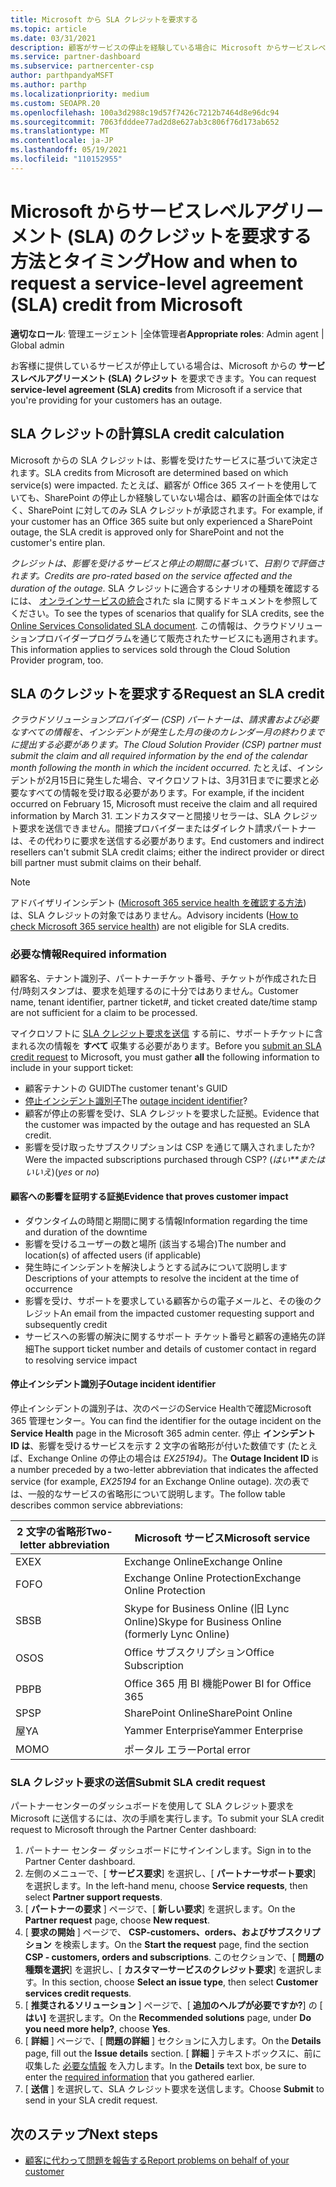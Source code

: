 ```yaml
---
title: Microsoft から SLA クレジットを要求する
ms.topic: article
ms.date: 03/31/2021
description: 顧客がサービスの停止を経験している場合に Microsoft からサービスレベルアグリーメント (SLA) のクレジットを要求するための特典、制限、および手順について説明します。
ms.service: partner-dashboard
ms.subservice: partnercenter-csp
author: parthpandyaMSFT
ms.author: parthp
ms.localizationpriority: medium
ms.custom: SEOAPR.20
ms.openlocfilehash: 100a3d2988c19d57f7426c7212b7464d8e96dc94
ms.sourcegitcommit: 7063fdddee77ad2d8e627ab3c806f76d173ab652
ms.translationtype: MT
ms.contentlocale: ja-JP
ms.lasthandoff: 05/19/2021
ms.locfileid: "110152955"
---
```

# <a name="how-and-when-to-request-a-service-level-agreement-sla-credit-from-microsoft"></a><span data-ttu-id="22ba1-103">Microsoft からサービスレベルアグリーメント (SLA) のクレジットを要求する方法とタイミング</span><span class="sxs-lookup"><span data-stu-id="22ba1-103">How and when to request a service-level agreement (SLA) credit from Microsoft</span></span>

<span data-ttu-id="22ba1-104">**適切なロール**: 管理エージェント |全体管理者</span><span class="sxs-lookup"><span data-stu-id="22ba1-104">**Appropriate roles**: Admin agent | Global admin</span></span>

<span data-ttu-id="22ba1-105">お客様に提供しているサービスが停止している場合は、Microsoft からの **サービスレベルアグリーメント (SLA) クレジット** を要求できます。</span><span class="sxs-lookup"><span data-stu-id="22ba1-105">You can request **service-level agreement (SLA) credits** from Microsoft if a service that you're providing for your customers has an outage.</span></span>

## <a name="sla-credit-calculation"></a><span data-ttu-id="22ba1-106">SLA クレジットの計算</span><span class="sxs-lookup"><span data-stu-id="22ba1-106">SLA credit calculation</span></span>

<span data-ttu-id="22ba1-107">Microsoft からの SLA クレジットは、影響を受けたサービスに基づいて決定されます。</span><span class="sxs-lookup"><span data-stu-id="22ba1-107">SLA credits from Microsoft are determined based on which service(s) were impacted.</span></span> <span data-ttu-id="22ba1-108">たとえば、顧客が Office 365 スイートを使用していても、SharePoint の停止しか経験していない場合は、顧客の計画全体ではなく、SharePoint に対してのみ SLA クレジットが承認されます。</span><span class="sxs-lookup"><span data-stu-id="22ba1-108">For example, if your customer has an Office 365 suite but only experienced a SharePoint outage, the SLA credit is approved only for SharePoint and not the customer's entire plan.</span></span>

<span data-ttu-id="22ba1-109">*クレジットは、影響を受けるサービスと停止の期間に基づいて、日割りで評価されます。*</span><span class="sxs-lookup"><span data-stu-id="22ba1-109">*Credits are pro-rated based on the service affected and the duration of the outage.*</span></span> <span data-ttu-id="22ba1-110">SLA クレジットに適合するシナリオの種類を確認するには、 [オンラインサービスの統合](http://www.microsoftvolumelicensing.com/DocumentSearch.aspx?Mode=3&DocumentTypeId=37)された sla に関するドキュメントを参照してください。</span><span class="sxs-lookup"><span data-stu-id="22ba1-110">To see the types of scenarios that qualify for SLA credits, see the [Online Services Consolidated SLA document](http://www.microsoftvolumelicensing.com/DocumentSearch.aspx?Mode=3&DocumentTypeId=37).</span></span> <span data-ttu-id="22ba1-111">この情報は、クラウドソリューションプロバイダープログラムを通じて販売されたサービスにも適用されます。</span><span class="sxs-lookup"><span data-stu-id="22ba1-111">This information applies to services sold through the Cloud Solution Provider program, too.</span></span>


## <a name="request-an-sla-credit"></a><span data-ttu-id="22ba1-112">SLA のクレジットを要求する</span><span class="sxs-lookup"><span data-stu-id="22ba1-112">Request an SLA credit</span></span>

<span data-ttu-id="22ba1-113">*クラウドソリューションプロバイダー (CSP) パートナーは、請求書および必要なすべての情報を、インシデントが発生した月の後のカレンダー月の終わりまでに提出する必要があります。*</span><span class="sxs-lookup"><span data-stu-id="22ba1-113">*The Cloud Solution Provider (CSP) partner must submit the claim and all required information by the end of the calendar month following the month in which the incident occurred.*</span></span> <span data-ttu-id="22ba1-114">たとえば、インシデントが2月15日に発生した場合、マイクロソフトは、3月31日までに要求と必要なすべての情報を受け取る必要があります。</span><span class="sxs-lookup"><span data-stu-id="22ba1-114">For example, if the incident occurred on February 15, Microsoft must receive the claim and all required information by March 31.</span></span> <span data-ttu-id="22ba1-115">エンドカスタマーと間接リセラーは、SLA クレジット要求を送信できません。間接プロバイダーまたはダイレクト請求パートナーは、その代わりに要求を送信する必要があります。</span><span class="sxs-lookup"><span data-stu-id="22ba1-115">End customers and indirect resellers can't submit SLA credit claims; either the indirect provider or direct bill partner must submit claims on their behalf.</span></span>

>[!NOTE]
><span data-ttu-id="22ba1-116">アドバイザリインシデント ([Microsoft 365 service health を確認する方法](/microsoft-365/enterprise/view-service-health#incidents-and-advisories)) は、SLA クレジットの対象ではありません。</span><span class="sxs-lookup"><span data-stu-id="22ba1-116">Advisory incidents ([How to check Microsoft 365 service health](/microsoft-365/enterprise/view-service-health#incidents-and-advisories)) are not eligible for SLA credits.</span></span>

### <a name="required-information"></a><span data-ttu-id="22ba1-117">必要な情報</span><span class="sxs-lookup"><span data-stu-id="22ba1-117">Required information</span></span>

<span data-ttu-id="22ba1-118">顧客名、テナント識別子、パートナーチケット番号、チケットが作成された日付/時刻スタンプは、要求を処理するのに十分ではありません。</span><span class="sxs-lookup"><span data-stu-id="22ba1-118">Customer name, tenant identifier, partner ticket#, and ticket created date/time stamp are not sufficient for a claim to be processed.</span></span>

<span data-ttu-id="22ba1-119">マイクロソフトに [SLA クレジット要求を送信](#submit-sla-credit-request) する前に、サポートチケットに含まれる次の情報を **すべて** 収集する必要があります。</span><span class="sxs-lookup"><span data-stu-id="22ba1-119">Before you [submit an SLA credit request](#submit-sla-credit-request) to Microsoft, you must gather **all** the following information to include in your support ticket:</span></span>

- <span data-ttu-id="22ba1-120">顧客テナントの GUID</span><span class="sxs-lookup"><span data-stu-id="22ba1-120">The customer tenant's GUID</span></span>
- <span data-ttu-id="22ba1-121">[停止インシデント識別子](#outage-incident-identifier)</span><span class="sxs-lookup"><span data-stu-id="22ba1-121">The [outage incident identifier](#outage-incident-identifier)?</span></span>
- <span data-ttu-id="22ba1-122">顧客が停止の影響を受け、SLA クレジットを要求した証拠。</span><span class="sxs-lookup"><span data-stu-id="22ba1-122">Evidence that the customer was impacted by the outage and has requested an SLA credit.</span></span>
- <span data-ttu-id="22ba1-123">影響を受け取ったサブスクリプションは CSP を通じて購入されましたか?</span><span class="sxs-lookup"><span data-stu-id="22ba1-123">Were the impacted subscriptions purchased through CSP?</span></span> <span data-ttu-id="22ba1-124">(*はい\*\*またはいいえ*)</span><span class="sxs-lookup"><span data-stu-id="22ba1-124">(*yes* or *no*)</span></span>

#### <a name="evidence-that-proves-customer-impact"></a><span data-ttu-id="22ba1-125">顧客への影響を証明する証拠</span><span class="sxs-lookup"><span data-stu-id="22ba1-125">Evidence that proves customer impact</span></span>

- <span data-ttu-id="22ba1-126">ダウンタイムの時間と期間に関する情報</span><span class="sxs-lookup"><span data-stu-id="22ba1-126">Information regarding the time and duration of the downtime</span></span>
- <span data-ttu-id="22ba1-127">影響を受けるユーザーの数と場所 (該当する場合)</span><span class="sxs-lookup"><span data-stu-id="22ba1-127">The number and location(s) of affected users (if applicable)</span></span>
- <span data-ttu-id="22ba1-128">発生時にインシデントを解決しようとする試みについて説明します</span><span class="sxs-lookup"><span data-stu-id="22ba1-128">Descriptions of your attempts to resolve the incident at the time of occurrence</span></span>
- <span data-ttu-id="22ba1-129">影響を受け、サポートを要求している顧客からの電子メールと、その後のクレジット</span><span class="sxs-lookup"><span data-stu-id="22ba1-129">An email from the impacted customer requesting support and subsequently credit</span></span>
- <span data-ttu-id="22ba1-130">サービスへの影響の解決に関するサポート チケット番号と顧客の連絡先の詳細</span><span class="sxs-lookup"><span data-stu-id="22ba1-130">The support ticket number and details of customer contact in regard to resolving service impact</span></span>


#### <a name="outage-incident-identifier"></a><span data-ttu-id="22ba1-131">停止インシデント識別子</span><span class="sxs-lookup"><span data-stu-id="22ba1-131">Outage incident identifier</span></span>

<span data-ttu-id="22ba1-132">停止インシデントの識別子は、次のページのService Healthで確認Microsoft 365 管理センター。</span><span class="sxs-lookup"><span data-stu-id="22ba1-132">You can find the identifier for the outage incident on the **Service Health** page in the Microsoft 365 admin center.</span></span> <span data-ttu-id="22ba1-133">停止 **インシデント ID は**、影響を受けるサービスを示す 2 文字の省略形が付いた数値です (たとえば、Exchange Online の停止の場合は *EX25194)。*</span><span class="sxs-lookup"><span data-stu-id="22ba1-133">The **Outage Incident ID** is a number preceded by a two-letter abbreviation that indicates the affected service (for example, *EX25194* for an Exchange Online outage).</span></span> <span data-ttu-id="22ba1-134">次の表では、一般的なサービスの省略形について説明します。</span><span class="sxs-lookup"><span data-stu-id="22ba1-134">The follow table describes common service abbreviations:</span></span>

| <span data-ttu-id="22ba1-135">2 文字の省略形</span><span class="sxs-lookup"><span data-stu-id="22ba1-135">Two-letter abbreviation</span></span> | <span data-ttu-id="22ba1-136">Microsoft サービス</span><span class="sxs-lookup"><span data-stu-id="22ba1-136">Microsoft service</span></span> |
| ----------------------- | ----------------- |
| <span data-ttu-id="22ba1-137">EX</span><span class="sxs-lookup"><span data-stu-id="22ba1-137">EX</span></span> | <span data-ttu-id="22ba1-138">Exchange Online</span><span class="sxs-lookup"><span data-stu-id="22ba1-138">Exchange Online</span></span> |
| <span data-ttu-id="22ba1-139">FO</span><span class="sxs-lookup"><span data-stu-id="22ba1-139">FO</span></span> | <span data-ttu-id="22ba1-140">Exchange Online Protection</span><span class="sxs-lookup"><span data-stu-id="22ba1-140">Exchange Online Protection</span></span> |
| <span data-ttu-id="22ba1-141">SB</span><span class="sxs-lookup"><span data-stu-id="22ba1-141">SB</span></span> | <span data-ttu-id="22ba1-142">Skype for Business Online (旧 Lync Online)</span><span class="sxs-lookup"><span data-stu-id="22ba1-142">Skype for Business Online (formerly Lync Online)</span></span> |
| <span data-ttu-id="22ba1-143">OS</span><span class="sxs-lookup"><span data-stu-id="22ba1-143">OS</span></span> | <span data-ttu-id="22ba1-144">Office サブスクリプション</span><span class="sxs-lookup"><span data-stu-id="22ba1-144">Office Subscription</span></span> |
| <span data-ttu-id="22ba1-145"> PB</span><span class="sxs-lookup"><span data-stu-id="22ba1-145">PB</span></span> | <span data-ttu-id="22ba1-146">Office 365 用 BI 機能</span><span class="sxs-lookup"><span data-stu-id="22ba1-146">Power BI for Office 365</span></span> |
| <span data-ttu-id="22ba1-147">SP</span><span class="sxs-lookup"><span data-stu-id="22ba1-147">SP</span></span> | <span data-ttu-id="22ba1-148">SharePoint Online</span><span class="sxs-lookup"><span data-stu-id="22ba1-148">SharePoint Online</span></span> |
| <span data-ttu-id="22ba1-149">屋</span><span class="sxs-lookup"><span data-stu-id="22ba1-149">YA</span></span> | <span data-ttu-id="22ba1-150">Yammer Enterprise</span><span class="sxs-lookup"><span data-stu-id="22ba1-150">Yammer Enterprise</span></span> |
| <span data-ttu-id="22ba1-151">MO</span><span class="sxs-lookup"><span data-stu-id="22ba1-151">MO</span></span> | <span data-ttu-id="22ba1-152">ポータル エラー</span><span class="sxs-lookup"><span data-stu-id="22ba1-152">Portal error</span></span> |

### <a name="submit-sla-credit-request"></a><span data-ttu-id="22ba1-153">SLA クレジット要求の送信</span><span class="sxs-lookup"><span data-stu-id="22ba1-153">Submit SLA credit request</span></span>

<span data-ttu-id="22ba1-154">パートナーセンターのダッシュボードを使用して SLA クレジット要求を Microsoft に送信するには、次の手順を実行します。</span><span class="sxs-lookup"><span data-stu-id="22ba1-154">To submit your SLA credit request to Microsoft through the Partner Center dashboard:</span></span>

1. <span data-ttu-id="22ba1-155">パートナー センター ダッシュボードにサインインします。</span><span class="sxs-lookup"><span data-stu-id="22ba1-155">Sign in to the Partner Center dashboard.</span></span>
2. <span data-ttu-id="22ba1-156">左側のメニューで、[ **サービス要求**] を選択し、[ **パートナーサポート要求**] を選択します。</span><span class="sxs-lookup"><span data-stu-id="22ba1-156">In the left-hand menu, choose **Service requests**, then select **Partner support requests**.</span></span>
3. <span data-ttu-id="22ba1-157">[ **パートナーの要求** ] ページで、[ **新しい要求**] を選択します。</span><span class="sxs-lookup"><span data-stu-id="22ba1-157">On the **Partner request** page, choose **New request**.</span></span>
4. <span data-ttu-id="22ba1-158">[ **要求の開始** ] ページで、 **CSP-customers、orders、およびサブスクリプション** を検索します。</span><span class="sxs-lookup"><span data-stu-id="22ba1-158">On the **Start the request** page, find the section **CSP - customers, orders and subscriptions**.</span></span> <span data-ttu-id="22ba1-159">このセクションで、[ **問題の種類を選択**] を選択し、[ **カスタマーサービスのクレジット要求**] を選択します。</span><span class="sxs-lookup"><span data-stu-id="22ba1-159">In this section, choose **Select an issue type**, then select **Customer services credit requests**.</span></span>
5. <span data-ttu-id="22ba1-160">[ **推奨されるソリューション** ] ページで、[ **追加のヘルプが必要ですか?**] の [ **はい]** を選択します。</span><span class="sxs-lookup"><span data-stu-id="22ba1-160">On the **Recommended solutions** page, under **Do you need more help?**, choose **Yes**.</span></span>
6. <span data-ttu-id="22ba1-161">[ **詳細** ] ページで、[ **問題の詳細** ] セクションに入力します。</span><span class="sxs-lookup"><span data-stu-id="22ba1-161">On the **Details** page, fill out the **Issue details** section.</span></span> <span data-ttu-id="22ba1-162">[ **詳細** ] テキストボックスに、前に収集した [必要な情報](#required-information) を入力します。</span><span class="sxs-lookup"><span data-stu-id="22ba1-162">In the **Details** text box, be sure to enter the [required information](#required-information) that you gathered earlier.</span></span>
7. <span data-ttu-id="22ba1-163">[ **送信** ] を選択して、SLA クレジット要求を送信します。</span><span class="sxs-lookup"><span data-stu-id="22ba1-163">Choose **Submit** to send in your SLA credit request.</span></span>

## <a name="next-steps"></a><span data-ttu-id="22ba1-164">次のステップ</span><span class="sxs-lookup"><span data-stu-id="22ba1-164">Next steps</span></span>

- [<span data-ttu-id="22ba1-165">顧客に代わって問題を報告する</span><span class="sxs-lookup"><span data-stu-id="22ba1-165">Report problems on behalf of your customer</span></span>](report-problems-on-behalf-of-a-customer.md)
